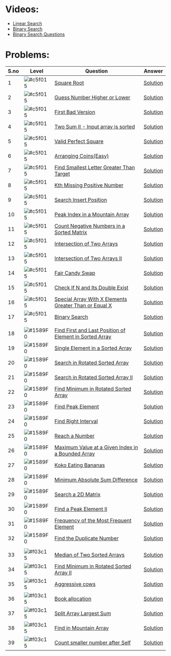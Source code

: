 # Videos:

- [Linear Search](https://youtu.be/_HRA37X8N_Q)
- [Binary Search](https://youtu.be/f6UU7V3szVw)
- [Binary Search Questions](https://youtu.be/W9QJ8HaRvJQ)

# Problems:

| S.no | Level                                                           | Question                                                                                                                                          | Answer              |
| ---- | --------------------------------------------------------------- | ------------------------------------------------------------------------------------------------------------------------------------------------- | ------------------- |
| 1    | ![#c5f015](https://via.placeholder.com/15/c5f015/000000?text=+) | [Square Root](https://leetcode.com/problems/sqrtx/)                                                                                               | [Solution](./Square_Root.java) |
| 2    | ![#c5f015](https://via.placeholder.com/15/c5f015/000000?text=+) | [Guess Number Higher or Lower](https://leetcode.com/problems/guess-number-higher-or-lower/)                                                       | [Solution](./guess_number_higher_or_lower.java) |
| 3    | ![#c5f015](https://via.placeholder.com/15/c5f015/000000?text=+) | [First Bad Version](https://leetcode.com/problems/first-bad-version/)                                                                             | [Solution](./First_Bad_Version.java) |
| 4    | ![#c5f015](https://via.placeholder.com/15/c5f015/000000?text=+) | [Two Sum II - Input array is sorted](https://leetcode.com/problems/two-sum-ii-input-array-is-sorted/)                                             | [Solution](./Two_Sum_II_Input_array_is_sorted.java) |
| 5    | ![#c5f015](https://via.placeholder.com/15/c5f015/000000?text=+) | [Valid Perfect Square](https://leetcode.com/problems/valid-perfect-square/)                                                                       | [Solution](./.java) |
| 6    | ![#c5f015](https://via.placeholder.com/15/c5f015/000000?text=+) | [Arranging Coins(Easy)](https://leetcode.com/problems/arranging-coins/)                                                                           | [Solution](./.java) |
| 7    | ![#c5f015](https://via.placeholder.com/15/c5f015/000000?text=+) | [Find Smallest Letter Greater Than Target](https://leetcode.com/problems/find-smallest-letter-greater-than-target/)                               | [Solution](./.java) |
| 8    | ![#c5f015](https://via.placeholder.com/15/c5f015/000000?text=+) | [Kth Missing Positive Number](https://leetcode.com/problems/kth-missing-positive-number/)                                                         | [Solution](./.java) |
| 9    | ![#c5f015](https://via.placeholder.com/15/c5f015/000000?text=+) | [Search Insert Position](https://leetcode.com/problems/search-insert-position/)                                                                   | [Solution](./.java) |
| 10   | ![#c5f015](https://via.placeholder.com/15/c5f015/000000?text=+) | [Peak Index in a Mountain Array](https://leetcode.com/problems/peak-index-in-a-mountain-array/)                                                   | [Solution](./.java) |
| 11   | ![#c5f015](https://via.placeholder.com/15/c5f015/000000?text=+) | [Count Negative Numbers in a Sorted Matrix](https://leetcode.com/problems/count-negative-numbers-in-a-sorted-matrix/)                             | [Solution](./.java) |
| 12   | ![#c5f015](https://via.placeholder.com/15/c5f015/000000?text=+) | [Intersection of Two Arrays](https://leetcode.com/problems/intersection-of-two-arrays/)                                                           | [Solution](./.java) |
| 13   | ![#c5f015](https://via.placeholder.com/15/c5f015/000000?text=+) | [Intersection of Two Arrays II](https://leetcode.com/problems/intersection-of-two-arrays-ii/)                                                     | [Solution](./.java) |
| 14   | ![#c5f015](https://via.placeholder.com/15/c5f015/000000?text=+) | [Fair Candy Swap](https://leetcode.com/problems/fair-candy-swap/)                                                                                 | [Solution](./.java) |
| 15   | ![#c5f015](https://via.placeholder.com/15/c5f015/000000?text=+) | [Check If N and Its Double Exist](https://leetcode.com/problems/check-if-n-and-its-double-exist/)                                                 | [Solution](./.java) |
| 16   | ![#c5f015](https://via.placeholder.com/15/c5f015/000000?text=+) | [Special Array With X Elements Greater Than or Equal X](https://leetcode.com/problems/special-array-with-x-elements-greater-than-or-equal-x/)     | [Solution](./.java) |
| 17   | ![#c5f015](https://via.placeholder.com/15/c5f015/000000?text=+) | [Binary Search](https://leetcode.com/problems/binary-search/)                                                                                     | [Solution](./.java) |
|      |                                                                 |                                                                                                                                                   |                     |
| 18   | ![#1589F0](https://via.placeholder.com/15/1589F0/000000?text=+) | [Find First and Last Position of Element in Sorted Array](https://leetcode.com/problems/find-first-and-last-position-of-element-in-sorted-array/) | [Solution](./.java) |
| 19   | ![#1589F0](https://via.placeholder.com/15/1589F0/000000?text=+) | [Single Element in a Sorted Array](https://leetcode.com/problems/single-element-in-a-sorted-array/)                                               | [Solution](./.java) |
| 20   | ![#1589F0](https://via.placeholder.com/15/1589F0/000000?text=+) | [Search in Rotated Sorted Array](https://leetcode.com/problems/search-in-rotated-sorted-array/)                                                   | [Solution](./.java) |
| 21   | ![#1589F0](https://via.placeholder.com/15/1589F0/000000?text=+) | [Search in Rotated Sorted Array II](https://leetcode.com/problems/search-in-rotated-sorted-array-ii/)                                             | [Solution](./.java) |
| 22   | ![#1589F0](https://via.placeholder.com/15/1589F0/000000?text=+) | [Find Minimum in Rotated Sorted Array](https://leetcode.com/problems/find-minimum-in-rotated-sorted-array/)                                       | [Solution](./.java) |
| 23   | ![#1589F0](https://via.placeholder.com/15/1589F0/000000?text=+) | [Find Peak Element](https://leetcode.com/problems/find-peak-element/)                                                                             | [Solution](./.java) |
| 24   | ![#1589F0](https://via.placeholder.com/15/1589F0/000000?text=+) | [Find Right Interval](https://leetcode.com/problems/find-right-interval/)                                                                         | [Solution](./.java) |
| 25   | ![#1589F0](https://via.placeholder.com/15/1589F0/000000?text=+) | [Reach a Number](https://leetcode.com/problems/reach-a-number/)                                                                                   | [Solution](./.java) |
| 26   | ![#1589F0](https://via.placeholder.com/15/1589F0/000000?text=+) | [Maximum Value at a Given Index in a Bounded Array](https://leetcode.com/problems/maximum-value-at-a-given-index-in-a-bounded-array/)             | [Solution](./.java) |
| 27   | ![#1589F0](https://via.placeholder.com/15/1589F0/000000?text=+) | [Koko Eating Bananas](https://leetcode.com/problems/koko-eating-bananas/)                                                                         | [Solution](./.java) |
| 28   | ![#1589F0](https://via.placeholder.com/15/1589F0/000000?text=+) | [Minimum Absolute Sum Difference](https://leetcode.com/problems/minimum-absolute-sum-difference/)                                                 | [Solution](./.java) |
| 29   | ![#1589F0](https://via.placeholder.com/15/1589F0/000000?text=+) | [Search a 2D Matrix](https://leetcode.com/problems/search-a-2d-matrix/)                                                                           | [Solution](./.java) |
| 30   | ![#1589F0](https://via.placeholder.com/15/1589F0/000000?text=+) | [Find a Peak Element II](https://leetcode.com/problems/find-a-peak-element-ii/)                                                                   | [Solution](./.java) |
| 31   | ![#1589F0](https://via.placeholder.com/15/1589F0/000000?text=+) | [Frequency of the Most Frequent Element](https://leetcode.com/problems/frequency-of-the-most-frequent-element/)                                   | [Solution](./.java) |
| 32   | ![#1589F0](https://via.placeholder.com/15/1589F0/000000?text=+) | [Find the Duplicate Number](https://leetcode.com/problems/find-the-duplicate-number/)                                                             | [Solution](./.java) |
|      |                                                                 |                                                                                                                                                   |                     |
| 33   | ![#f03c15](https://via.placeholder.com/15/f03c15/000000?text=+) | [Median of Two Sorted Arrays](https://leetcode.com/problems/median-of-two-sorted-arrays/)                                                         | [Solution](./.java) |
| 34   | ![#f03c15](https://via.placeholder.com/15/f03c15/000000?text=+) | [Find Minimum in Rotated Sorted Array II](https://leetcode.com/problems/find-minimum-in-rotated-sorted-array-ii/)                                 | [Solution](./.java) |
| 35   | ![#f03c15](https://via.placeholder.com/15/f03c15/000000?text=+) | [Aggressive cows](https://www.spoj.com/problems/AGGRCOW/)                                                                                         | [Solution](./.java) |
| 36   | ![#f03c15](https://via.placeholder.com/15/f03c15/000000?text=+) | [Book allocation](https://www.geeksforgeeks.org/allocate-minimum-number-pages/)                                                                   | [Solution](./.java) |
| 37   | ![#f03c15](https://via.placeholder.com/15/f03c15/000000?text=+) | [Split Array Largest Sum](https://leetcode.com/problems/split-array-largest-sum/)                                                                 | [Solution](./.java) |
| 38   | ![#f03c15](https://via.placeholder.com/15/f03c15/000000?text=+) | [Find in Mountain Array](https://leetcode.com/problems/find-in-mountain-array/)                                                                   | [Solution](./.java) |
| 39   | ![#f03c15](https://via.placeholder.com/15/f03c15/000000?text=+) | [Count smaller number after Self](https://leetcode.com/problems/count-of-smaller-numbers-after-self/)                                             | [Solution](./.java) |
